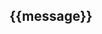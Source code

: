<!DOCTYPE html>
<html lang="en">
<head>
  <meta charset="UTF-8">
  <meta name="viewport" content="width=device-width, initial-scale=1.0">
  <meta http-equiv="X-UA-Compatible" content="ie=edge">
  <title>Document</title>
  <script src="./vue.js"></script>
</head>
<body>
  <div id="app">
    <h2>{{message}}</h2>
  </div>
  <script>
    const app = new Vue({
      el: '#app',
      data: {
        message: '你好啊'
      }
    })
  </script>
</body>
</html>